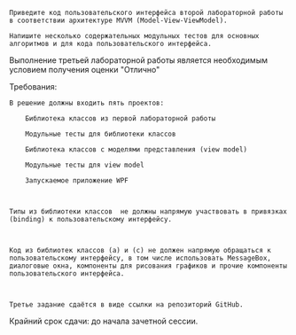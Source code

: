     Приведите код пользовательского интерфейса второй лабораторной работы в соответствии архитектуре MVVM (Model-View-ViewModel). 

    Напишите несколько содержательных модульных тестов для основных алгоритмов и для кода пользовательского интерфейса. 

 

Выполнение третьей лабораторной работы является необходимым условием получения оценки "Отлично" 

 

Требования: 

 

    В решение должны входить пять проектов:  

        Библиотека классов из первой лабораторной работы 

        Модульные тесты для библиотеки классов 

        Библиотека классов с моделями представления (view model) 

        Модульные тесты для view model 

        Запускаемое приложение WPF 

 

    Типы из библиотеки классов  не должны напрямую участвовать в привязках (binding) к пользовательскому интерфейсу. 

 

    Код из библиотек классов (a) и (с) не должен напрямую обращаться к пользовательскому интерфейсу, в том числе использовать MessageBox, диалоговые окна, компоненты для рисования графиков и прочие компоненты пользовательского интерфейса. 

 

    Третье задание сдаётся в виде ссылки на репозиторий GitHub. 

 

Крайний срок сдачи: до начала зачетной сессии. 
